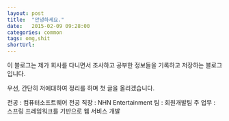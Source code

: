 ```yaml
---
layout: post
title:  "안녕하세요."
date:   2015-02-09 09:28:00
categories: common
tags: omg,shit
shortUrl: 
---
```

이 블로그는 제가 회사를 다니면서 조사하고 공부한 정보들을 기록하고 저장하는 블로그 입니다.

우선, 간단히 저에대하여 정리를 하며 첫 글을 올리겠습니다.

전공 : 컴퓨터소프트웨어 전공
직장 : NHN Entertainment
팀 : 회원개발팀
주 업무 : 스프링 프레임워크를 기반으로 웹 서비스 개발

